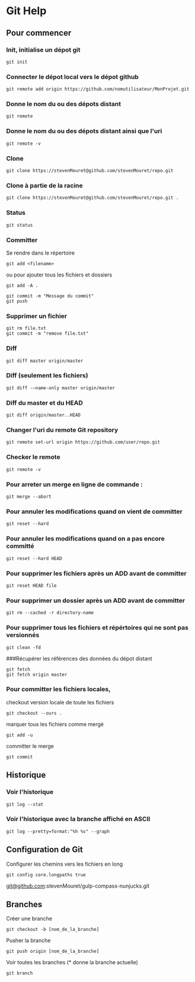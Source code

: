 # Git Help

## Pour commencer

### Init, initialise un dépot git
```git
git init
```

### Connecter le dépot local vers le dépot github
```git
git remote add origin https://github.com/nomutilisateur/MonProjet.git
```

### Donne le nom du ou des dépots distant
```git
git remote
```

### Donne le nom du ou des dépots distant ainsi que l'uri
```git
git remote -v
```

### Clone
```git
git clone https://stevenMouret@github.com/stevenMouret/repo.git
```

### Clone à partie de la racine
```git
git clone https://stevenMouret@github.com/stevenMouret/repo.git .
```

### Status
```git
git status
```

### Committer
Se rendre dans le répertoire

```git
git add <filename>
```

ou pour ajouter tous les fichiers et dossiers

```git
git add -A .
```
```git
git commit -m "Message du commit"
git push
```

### Supprimer un fichier
```git
git rm file.txt
git commit -m "remove file.txt"
```

### Diff
```git
git diff master origin/master
```

### Diff (seulement les fichiers)
```git
git diff -–name-only master origin/master
```

### Diff du master et du HEAD
```git
git diff origin/master..HEAD
```

### Changer l'uri du remote Git repository
```git
git remote set-url origin https://github.com/user/repo.git
```

### Checker le remote
```git
git remote -v
```

### Pour arreter un merge en ligne de commande :
```git
git merge --abort
```

### Pour annuler les modifications quand on vient de committer
```git
git reset --hard
```

### Pour annuler les modifications quand on a pas encore committé
```git
git reset --hard HEAD
```

### Pour supprimer les fichiers après un ADD avant de committer
```git
git reset HEAD file
```

### Pour supprimer un dossier après un ADD avant de committer
```git
git rm --cached -r directory-name
```

### Pour supprimer tous les fichiers et répértoires qui ne sont pas versionnés
```git
git clean -fd
```

###Récupérer les références des données du dépot distant
```git
git fetch
git fetch origin master
```

### Pour committer les fichiers locales,

checkout version locale de toute les fichiers
```git
git checkout --ours .
```

marquer tous les fichiers comme mergé
```git
git add -u
```

committer le merge
```git
git commit
```

## Historique

### Voir l'historique
```git
git log --stat
```

### Voir l'historique avec la branche affiché en ASCII
```git
git log --pretty=format:"%h %s" --graph
```


## Configuration de Git
Configurer les chemins vers les fichiers en long
```git
git config core.longpaths true
```
git@github.com:stevenMouret/gulp-compass-nunjucks.git

## Branches
Créer une branche
```git
git checkout -b [nom_de_la_branche]
```

Pusher la branche
```git
git push origin [nom_de_la_branche]
```

Voir toutes les branches (* donne la branche actuelle) 
```git
git branch
```
